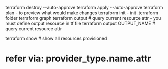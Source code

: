 terraform destroy --auto-approve
terraform apply --auto-approve
terraform plan - to preview what would make changes
terraform init - init .terraform folder
terraform graph
terraform output # query current resource attr - you must define output resource in tf file
terraform output OUTPUT_NAME # query current resource attr

terraform show # show all resources provisioned

# refer via: provider_type.name.attr
